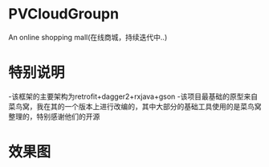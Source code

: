 # PVCloudGroupn
An online shopping mall(在线商城，持续迭代中..)
# 特别说明  
-该框架的主要架构为retrofit+dagger2+rxjava+gson
-该项目最基础的原型来自菜鸟窝，我在其的一个版本上进行改编的，其中大部分的基础工具使用的是菜鸟窝整理的，特别感谢他们的开源
# 效果图
